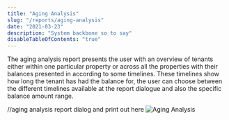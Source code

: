 ```yaml
---
title: "Aging Analysis"
slug: "/reports/aging-analysis"
date: "2021-03-23"
description: "System backbone so to say"
disableTableOfContents: "true"
---
```


The aging analysis report presents the user with an overview of tenants either within one particular property or across all the properties with their balances presented in according to some timelines.
These timelines show how long the tenant has had the balance for, the user can choose between the different timelines available at the report dialogue and also the specific balance amount range.

//aging analysis report dialog and print out here
![Aging Analysis ](../images/aging-menu.png)